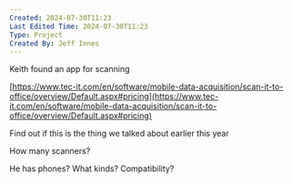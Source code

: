 ```yaml
---
Created: 2024-07-30T11:23
Last Edited Time: 2024-07-30T11:23
Type: Project
Created By: Jeff Innes
---
```

Keith found an app for scanning

[https://www.tec-it.com/en/software/mobile-data-acquisition/scan-it-to-office/overview/Default.aspx#pricing](https://www.tec-it.com/en/software/mobile-data-acquisition/scan-it-to-office/overview/Default.aspx#pricing)

  

Find out if this is the thing we talked about earlier this year

How many scanners?

He has phones? What kinds? Compatibility?